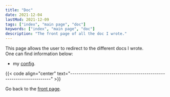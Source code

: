```yaml
---
title: "Doc"
date: 2021-12-04
lastMod: 2021-12-09
tags: ["index", "main page", "doc"]
keywords: ["index", "main page", "doc"]
description: "The front page of all the doc I wrote."
---
```


This page allows the user to redirect to the different docs I wrote.  
One can find information below:
- my [config](/public/doc/config).

{{< code align="center" text="--------------------------------------------------------------------" >}}

Go back to the [front page](/public).  
